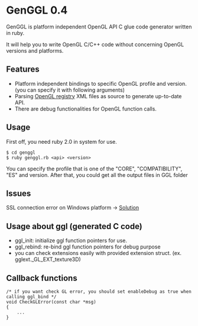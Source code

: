 GenGGL 0.4
============================

GenGGL is platform independent OpenGL API C glue code generator written in ruby.

It will help you to write OpenGL C/C++ code without concerning OpenGL versions and platforms.

Features
----------------------------

* Platform independent bindings to specific OpenGL profile and version. (you can specify it with following arguments)
* Parsing [OpenGL registry](http://www.opengl.org/registry) XML files as source to generate up-to-date API.
* There are debug functionalities for OpenGL function calls.

Usage
----------------------------
First off, you need ruby 2.0 in system for use. 

	$ cd genggl
	$ ruby genggl.rb <api> <version>

You can specify the profile that is one of the "CORE", "COMPATIBILITY", "ES" and version. 
After that, you could get all the output files in GGL folder

Issues
----------------------------
SSL connection error on Windows platform -> [Solution](https://gist.github.com/fnichol/867550)

Usage about ggl (generated C code)
----------------------------
* ggl_init: initialize ggl function pointers for use.
* ggl_rebind: re-bind ggl function pointers for debug purpose
* you can check extensions easily with provided extension struct. (ex. gglext._GL_EXT_texture3D)

Callback functions
----------------------------
	/* if you want check GL error, you should set enableDebug as true when calling ggl_bind */
	void CheckGLError(const char *msg)
	{
    	...
	}
